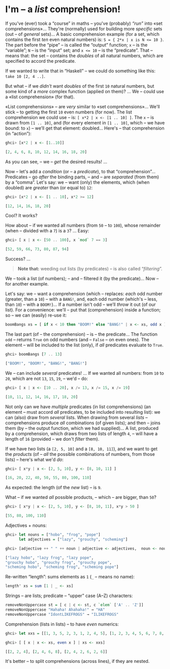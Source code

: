 # I'm – a *list* comprehension!

If you've (ever) took a “course” in maths – you've (probably) *“run”* into «set comprehensions»… They're (normally) used for building more *specific* sets (out – of *general* sets)… A basic comprehension example (for a set, which contains the first *ten* even natural numbers) is: `S = { 2*x | x is N <= 10 }`. The part before the “pipe” – is called the “output” function; `x` – is the “variable”; `N` – is the “input” set; and `x <= 10` – is the “predicate”. That – means that: the set – contains the *doubles* of all natural numbers, which are specified to accord the predicate. 

If we wanted to write that in “Haskell” – we could do something like this: `take 10 [2, 4 ..]`. 

But what – if we *didn't* want *doubles* of the first `10` natural numbers, but some kind of a *more* complex function (applied on them)? … We – could use a «list comprehension» (for that). 

«List comprehensions» – are *very* similar to «set comprehensions»… We'll stick – to getting the first `10` even numbers (for now). The list comprehension we could use – is: `[ x*2 | x <- [1 .. 10] ]`. The `x` – is drawn from `[1 .. 10]`, and (for every element in `[1 .. 10]`, which – we have bound: to `x`) – we’ll get that element: doubled… Here's – that comprehension (in “action”):

```haskell
ghci> [x*2 | x <- [1..10]]  

[2, 4, 6, 8, 10, 12, 14, 16, 18, 20]  
```

As you can see, – we – *get* the desired results! … 

Now – let's add a *condition* (or – a *predicate*), to that “comprehension”… Predicates – go *after* the binding parts, – and – are *separated* (from them) by a “comma”. Let's say: we – want (only) the elements, which (when doubled) are *greater* than (or equal to) `12`:

```haskell
ghci> [x*2 | x <- [1 .. 10], x*2 >= 12]  

[12, 14, 16, 18, 20]  
```

Cool? It works?

How about – if we wanted all numbers (from `50` – to `100`), whose remainder (when – divided with a `7`) is a `3`? … Easy:

```haskell
ghci> [ x | x <- [50 .. 100], x `mod` 7 == 3]  

[52, 59, 66, 73, 80, 87, 94]   
```

Success? … 

> **Note that:** weeding out lists (by predicates) – is also called “*filtering*”. 

We – took a list (of numbers); – and – filtered it (by the predicate)… Now – for another example. 

Let's say: we – want a comprehension (which – replaces: *each* odd number (greater, than a `10`) – with a `BANG!`, and, each odd number (which's – less, than `10`) – with a `BOOM!`)… If a number isn't odd – we’ll *throw* it out (of our list). For a convenience: we'll – put that (comprehension) inside a function; so – we can (easily) re-use it:

```haskell
boomBangs xs = [ if x < 10 then "BOOM!" else "BANG!" | x <- xs, odd x ]   
```

The last part (of – the comprehension) – is – the predicate… The function `odd` – returns `True` on odd numbers (and – `False` – on even ones). The element – will be included to the list (only), if *all* predicates evaluate to `True`. 

```haskell
ghci> boomBangs [7 .. 13]  

["BOOM!", "BOOM!", "BANG!", "BANG!"]   
```

We – can include *several* predicates! … If we wanted all numbers: from `10` to `20`, which are not `13`, `15`, `19`, – we'd – do:

```haskell
ghci> [ x | x <- [10 .. 20], x /= 13, x /= 15, x /= 19]  

[10, 11, 12, 14, 16, 17, 18, 20]  
```

Not only can we have *multiple* predicates (in list comprehensions) (an element – must accord *all* predicates, to be included into resulting list): we can (also) draw from *several* lists. When drawing from several *lists* – comprehensions produce *all* combinations (of given lists); and then – joins them (by – the output function, which we had supplied)… A list, produced by a comprehension, which draws from two lists of length `4`, – will have a length of `16` (provided – we don't *filter* them). 

If we have *two* lists (a `[2, 5, 10]` and a `[8, 10, 11]`), and we want to get the *products* (of – *all* the possible combinations of numbers, from those lists) – here's what we'd *do*:

```haskell
ghci> [ x*y | x <- [2, 5, 10], y <- [8, 10, 11] ]  

[16, 20, 22, 40, 50, 55, 80, 100, 110]   
```

As expected: the length (of the *new* list) – is `9`.

What – if we wanted *all* possible products, – which – are bigger, than `50`?

```haskell
ghci> [ x*y | x <- [2, 5, 10], y <- [8, 10, 11], x*y > 50 ]  

[55, 80, 100, 110]   
```

Adjectives + nouns:

```haskell
ghci> let nouns = ["hobo", "frog", "pope"]  
      let adjectives = ["lazy", "grouchy", "scheming"]  

ghci> [adjective ++ " " ++ noun | adjective <- adjectives,  noun <- nouns]  

["lazy hobo", "lazy frog", "lazy pope", 
"grouchy hobo", "grouchy frog", "grouchy pope", 
"scheming hobo", "scheming frog", "scheming pope"]   
```

Re-written “length”: sums elements as `1` (`_` – means no name):

```haskell
length' xs = sum [1 | _ <- xs]   
```

Strings – are lists; predicate – “upper” case (A–Z) characters:

```haskell
removeNonUppercase st = [ c | c <- st, c `elem` ['A' .. 'Z']]   
removeNonUppercase "Hahaha! Ahahaha!" → "HA"
removeNonUppercase "IdontLIKEFROGS" → "ILIKEFROGS"   
```

Comprehension (lists in lists) – to have *even* numerics:

```haskell
ghci> let xxs = [[1, 3, 5, 2, 3, 1, 2, 4, 5], [1, 2, 3, 4, 5, 6, 7, 8, 9], [1, 2, 4, 2, 1, 6, 3, 1, 3, 2, 3, 6]] 

ghci> [ [ x | x <- xs, even x ] | xs <- xxs]  

[[2, 2, 4], [2, 4, 6, 8], [2, 4, 2, 6, 2, 6]]  
```

It's better – to split comprehensions (across lines), if they are nested.